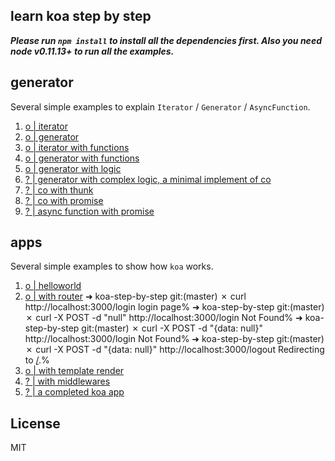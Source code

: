 learn koa step by step
----------

___Please run `npm install` to install all the dependencies first. Also you need node v0.11.13+ to run all the examples.___

## generator

Several simple examples to explain `Iterator` / `Generator` / `AsyncFunction`.

1. [ o | iterator](generator/1_iterator.js)
2. [ o | generator](generator/2_generator.js)
3. [ o | iterator with functions](generator/3_iterator_fn.js)
4. [ o | generator with functions](generator/4_generator_fn.js)
5. [ o | generator with logic](generator/5_generator_logic.js)
6. [ ? | generator with complex logic, a minimal implement of co](generator/6_generator_complex.js)
7. [ ? | co with thunk](generator/7_co_thunk.js)
8. [ ? | co with promise](generator/8_co_promise.js)
9. [ ? | async function with promise](generator/9_async_function.js)

## apps

Several simple examples to show how `koa` works.

1. [ o | helloworld](apps/1_helloworld.js)
2. [ o | with router](apps/2_router.js)
    ➜  koa-step-by-step git:(master) ✗ curl http://localhost:3000/login 
    login page%                                                                                                                                                                             ➜  koa-step-by-step git:(master) ✗ curl -X POST -d "null" http://localhost:3000/login
    Not Found%                                                                                                                                                                              ➜  koa-step-by-step git:(master) ✗ curl -X POST -d "{data: null}" http://localhost:3000/login
    Not Found%                                                                                                                                                                              ➜  koa-step-by-step git:(master) ✗ curl -X POST -d "{data: null}" http://localhost:3000/logout
    Redirecting to <a href="/">/</a>.%  
3. [ o | with template render](apps/3_view.js)
4. [ ? | with middlewares](apps/4_middlewares.js)
5. [ ? | a completed koa app](apps/5_authentication.js)

## License

MIT
